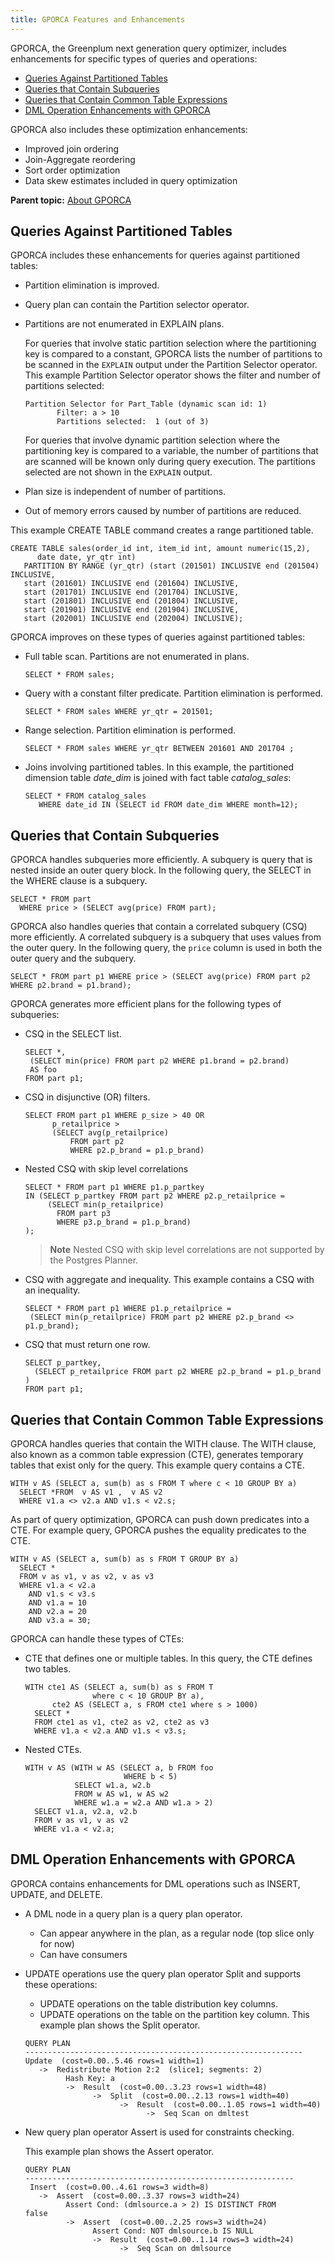 ```yaml
---
title: GPORCA Features and Enhancements 
---
```


GPORCA, the Greenplum next generation query optimizer, includes enhancements for specific types of queries and operations:

-   [Queries Against Partitioned Tables](#topic_dwy_zml_gr)
-   [Queries that Contain Subqueries](#topic_vph_wml_gr)
-   [Queries that Contain Common Table Expressions](#topic_c3v_rml_gr)
-   [DML Operation Enhancements with GPORCA](#topic_plx_mml_gr)

GPORCA also includes these optimization enhancements:

-   Improved join ordering
-   Join-Aggregate reordering
-   Sort order optimization
-   Data skew estimates included in query optimization

**Parent topic:** [About GPORCA](../../query/topics/query-piv-optimizer.html)

## <a id="topic_dwy_zml_gr"></a>Queries Against Partitioned Tables 

GPORCA includes these enhancements for queries against partitioned tables:

-   Partition elimination is improved.
-   Query plan can contain the Partition selector operator.
-   Partitions are not enumerated in EXPLAIN plans.

    For queries that involve static partition selection where the partitioning key is compared to a constant, GPORCA lists the number of partitions to be scanned in the `EXPLAIN` output under the Partition Selector operator. This example Partition Selector operator shows the filter and number of partitions selected:

    ```
    Partition Selector for Part_Table (dynamic scan id: 1) 
           Filter: a > 10
           Partitions selected:  1 (out of 3)
    ```

    For queries that involve dynamic partition selection where the partitioning key is compared to a variable, the number of partitions that are scanned will be known only during query execution. The partitions selected are not shown in the `EXPLAIN` output.

-   Plan size is independent of number of partitions.
-   Out of memory errors caused by number of partitions are reduced.

This example CREATE TABLE command creates a range partitioned table.

```
CREATE TABLE sales(order_id int, item_id int, amount numeric(15,2), 
      date date, yr_qtr int)
   PARTITION BY RANGE (yr_qtr) (start (201501) INCLUSIVE end (201504) INCLUSIVE, 
   start (201601) INCLUSIVE end (201604) INCLUSIVE,
   start (201701) INCLUSIVE end (201704) INCLUSIVE,     
   start (201801) INCLUSIVE end (201804) INCLUSIVE,
   start (201901) INCLUSIVE end (201904) INCLUSIVE,
   start (202001) INCLUSIVE end (202004) INCLUSIVE);
```

GPORCA improves on these types of queries against partitioned tables:

-   Full table scan. Partitions are not enumerated in plans.

    ```
    SELECT * FROM sales;
    ```

-   Query with a constant filter predicate. Partition elimination is performed.

    ```
    SELECT * FROM sales WHERE yr_qtr = 201501;
    ```

-   Range selection. Partition elimination is performed.

    ```
    SELECT * FROM sales WHERE yr_qtr BETWEEN 201601 AND 201704 ;
    ```

-   Joins involving partitioned tables. In this example, the partitioned dimension table *date\_dim* is joined with fact table *catalog\_sales*:

    ```
    SELECT * FROM catalog_sales
       WHERE date_id IN (SELECT id FROM date_dim WHERE month=12);
    ```


## <a id="topic_vph_wml_gr"></a>Queries that Contain Subqueries 

GPORCA handles subqueries more efficiently. A subquery is query that is nested inside an outer query block. In the following query, the SELECT in the WHERE clause is a subquery.

```
SELECT * FROM part
  WHERE price > (SELECT avg(price) FROM part);
```

GPORCA also handles queries that contain a correlated subquery \(CSQ\) more efficiently. A correlated subquery is a subquery that uses values from the outer query. In the following query, the `price` column is used in both the outer query and the subquery. 

```
SELECT * FROM part p1 WHERE price > (SELECT avg(price) FROM part p2 WHERE p2.brand = p1.brand);
```

GPORCA generates more efficient plans for the following types of subqueries:

-   CSQ in the SELECT list.

    ```
    SELECT *,
     (SELECT min(price) FROM part p2 WHERE p1.brand = p2.brand)
     AS foo
    FROM part p1;
    ```

-   CSQ in disjunctive \(OR\) filters.

    ```
    SELECT FROM part p1 WHERE p_size > 40 OR 
          p_retailprice > 
          (SELECT avg(p_retailprice) 
              FROM part p2 
              WHERE p2.p_brand = p1.p_brand)
    ```

-   Nested CSQ with skip level correlations

    ```
    SELECT * FROM part p1 WHERE p1.p_partkey 
    IN (SELECT p_partkey FROM part p2 WHERE p2.p_retailprice = 
         (SELECT min(p_retailprice)
           FROM part p3 
           WHERE p3.p_brand = p1.p_brand)
    );
    ```

    > **Note** Nested CSQ with skip level correlations are not supported by the Postgres Planner.

-   CSQ with aggregate and inequality. This example contains a CSQ with an inequality.

    ```
    SELECT * FROM part p1 WHERE p1.p_retailprice =
     (SELECT min(p_retailprice) FROM part p2 WHERE p2.p_brand <> p1.p_brand);
    ```


-   CSQ that must return one row.

    ```
    SELECT p_partkey, 
      (SELECT p_retailprice FROM part p2 WHERE p2.p_brand = p1.p_brand )
    FROM part p1;
    ```


## <a id="topic_c3v_rml_gr"></a>Queries that Contain Common Table Expressions 

GPORCA handles queries that contain the WITH clause. The WITH clause, also known as a common table expression \(CTE\), generates temporary tables that exist only for the query. This example query contains a CTE.

```
WITH v AS (SELECT a, sum(b) as s FROM T where c < 10 GROUP BY a)
  SELECT *FROM  v AS v1 ,  v AS v2
  WHERE v1.a <> v2.a AND v1.s < v2.s;
```

As part of query optimization, GPORCA can push down predicates into a CTE. For example query, GPORCA pushes the equality predicates to the CTE.

```
WITH v AS (SELECT a, sum(b) as s FROM T GROUP BY a)
  SELECT *
  FROM v as v1, v as v2, v as v3
  WHERE v1.a < v2.a
    AND v1.s < v3.s
    AND v1.a = 10
    AND v2.a = 20
    AND v3.a = 30;
```

GPORCA can handle these types of CTEs:

-   CTE that defines one or multiple tables. In this query, the CTE defines two tables.

    ```
    WITH cte1 AS (SELECT a, sum(b) as s FROM T 
                   where c < 10 GROUP BY a),
          cte2 AS (SELECT a, s FROM cte1 where s > 1000)
      SELECT *
      FROM cte1 as v1, cte2 as v2, cte2 as v3
      WHERE v1.a < v2.a AND v1.s < v3.s;
    ```

-   Nested CTEs.

    ```
    WITH v AS (WITH w AS (SELECT a, b FROM foo 
                          WHERE b < 5) 
               SELECT w1.a, w2.b 
               FROM w AS w1, w AS w2 
               WHERE w1.a = w2.a AND w1.a > 2)
      SELECT v1.a, v2.a, v2.b
      FROM v as v1, v as v2
      WHERE v1.a < v2.a; 
    ```


## <a id="topic_plx_mml_gr"></a>DML Operation Enhancements with GPORCA 

GPORCA contains enhancements for DML operations such as INSERT, UPDATE, and DELETE.

-   A DML node in a query plan is a query plan operator.
    -   Can appear anywhere in the plan, as a regular node \(top slice only for now\)
    -   Can have consumers
-   UPDATE operations use the query plan operator Split and supports these operations:

    -   UPDATE operations on the table distribution key columns.
    -   UPDATE operations on the table on the partition key column.
    This example plan shows the Split operator.

    ```
    QUERY PLAN
    --------------------------------------------------------------
    Update  (cost=0.00..5.46 rows=1 width=1)
       ->  Redistribute Motion 2:2  (slice1; segments: 2)
             Hash Key: a
             ->  Result  (cost=0.00..3.23 rows=1 width=48)
                   ->  Split  (cost=0.00..2.13 rows=1 width=40)
                         ->  Result  (cost=0.00..1.05 rows=1 width=40)
                               ->  Seq Scan on dmltest
    ```

-   New query plan operator Assert is used for constraints checking.

    This example plan shows the Assert operator.

    ```
    QUERY PLAN
    ------------------------------------------------------------
     Insert  (cost=0.00..4.61 rows=3 width=8)
       ->  Assert  (cost=0.00..3.37 rows=3 width=24)
             Assert Cond: (dmlsource.a > 2) IS DISTINCT FROM 
    false
             ->  Assert  (cost=0.00..2.25 rows=3 width=24)
                   Assert Cond: NOT dmlsource.b IS NULL
                   ->  Result  (cost=0.00..1.14 rows=3 width=24)
                         ->  Seq Scan on dmlsource
    ```



